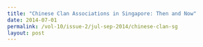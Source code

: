```yaml
---
title: "Chinese Clan Associations in Singapore: Then and Now"
date: 2014-07-01
permalink: /vol-10/issue-2/jul-sep-2014/chinese-clan-sg
layout: post
---
```

